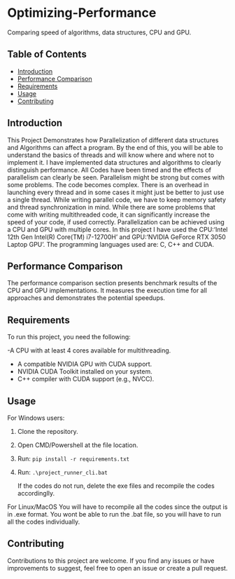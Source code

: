 # Optimizing-Performance
Comparing speed of algorithms, data structures, CPU and GPU.

## Table of Contents

- [Introduction](#introduction)
- [Performance Comparison](#performance-comparison)
- [Requirements](#requirements)
- [Usage](#usage)
- [Contributing](#contributing)

## Introduction

This Project Demonstrates how Parallelization of different data structures and  Algorithms can affect a program. By the end of this, you will be  able to understand the basics of threads and  will know where and where not to implement it. I have implemented data  structures and algorithms to clearly distinguish performance. All Codes have been timed and the effects of parallelism can clearly be seen.
Parallelism might be strong but comes with some problems. The code becomes complex. There is an overhead  in launching every thread and in some cases it  might just be better to just use a single thread. While writing parallel code, we have to keep memory safety and thread synchronization in mind. While there are some problems that come with writing multithreaded code, it can significantly increase the speed of your code,  if  used correctly. Parallelization can be achieved using a CPU  and GPU with multiple cores. In this project I have used the CPU:‘Intel 12th Gen Intel(R) Core(TM) i7-12700H’ and 
GPU:‘NVIDIA GeForce RTX 3050 Laptop GPU’. The programming languages used are: C, C++ and CUDA.

## Performance Comparison

The performance comparison section presents benchmark results of the CPU and GPU implementations. It measures the execution time for all approaches and demonstrates the potential speedups.

## Requirements

To run this project, you need the following:

-A CPU with at least 4 cores available for multithreading.
- A compatible NVIDIA GPU with CUDA support.
- NVIDIA CUDA Toolkit installed on your system.
- C++ compiler with CUDA support (e.g., NVCC).

## Usage

For Windows users:
1. Clone the repository.
2. Open CMD/Powershell at the file location.
3. Run:
   ```pip install -r requirements.txt```
5. Run:
   ```.\project_runner_cli.bat```

   If the codes do not run, delete the exe files and recompile the codes accordinglly.

For Linux/MacOS
You will have to recompile all the codes since the output is in .exe format. You wont be able to run the .bat file, so you will have to run all the codes individually.

## Contributing

Contributions to this project are welcome. If you find any issues or have improvements to suggest, feel free to open an issue or create a pull request.




